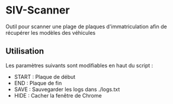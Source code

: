 # SIV-Scanner
Outil pour scanner une plage de plaques d'immatriculation afin de récupérer les modèles des véhicules

## Utilisation
Les paramètres suivants sont modifiables en haut du script :
- START : Plaque de début
- END : Plaque de fin
- SAVE : Sauvegarder les logs dans ./logs.txt
- HIDE : Cacher la fenêtre de Chrome
